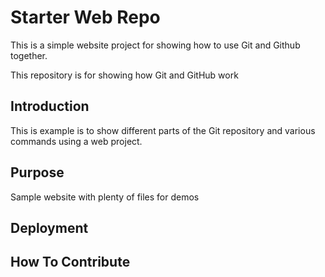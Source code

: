 # Starter Web Repo

This is a simple website project for 
showing how to use Git and Github together.

This repository is for showing how Git and GitHub work

## Introduction

This is example is to show different parts 
of the Git repository and various commands 
using a web project.

## Purpose

Sample website with plenty of files for demos

## Deployment

## How To Contribute